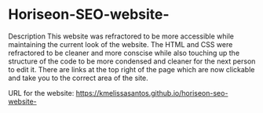 # Horiseon-SEO-website-
Description
This website was refractored to be more accessible while maintaining the current look of the website. The HTML and CSS were refractored to be cleaner 
and more conscise while also touching up the structure of the code to be more condensed and cleaner for the next person to edit it. 
There are links at the top right of the page which are now clickable and take you to the correct area of the site.

URL for the website:
https://kmelissasantos.github.io/horiseon-seo-website-


